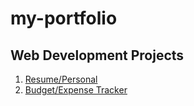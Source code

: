 # my-portfolio


## Web Development Projects
1. [Resume/Personal](https://personal-web-65hi.onrender.com)
2. [Budget/Expense Tracker](https://budget-web-8x27.onrender.com)
